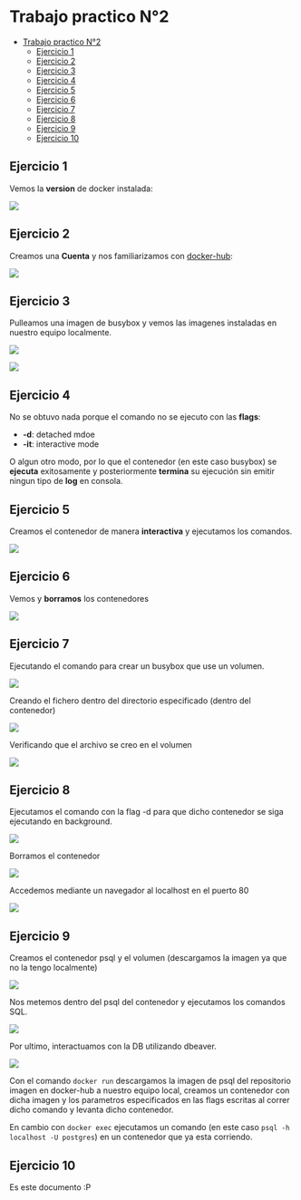 # Trabajo practico N°2

- [Trabajo practico N°2](#trabajo-practico-n2)
  - [Ejercicio 1](#ejercicio-1)
  - [Ejercicio 2](#ejercicio-2)
  - [Ejercicio 3](#ejercicio-3)
  - [Ejercicio 4](#ejercicio-4)
  - [Ejercicio 5](#ejercicio-5)
  - [Ejercicio 6](#ejercicio-6)
  - [Ejercicio 7](#ejercicio-7)
  - [Ejercicio 8](#ejercicio-8)
  - [Ejercicio 9](#ejercicio-9)
  - [Ejercicio 10](#ejercicio-10)

## Ejercicio 1

Vemos la **version** de docker instalada:

![](img/docker_version.png)

## Ejercicio 2

Creamos una **Cuenta** y nos familiarizamos con [docker-hub](https://hub.docker.com/):

![](img/docker_hub.png)

## Ejercicio 3

Pulleamos una imagen de busybox y vemos las imagenes instaladas en nuestro equipo localmente.

![](img/busybox_dowload.png)

![](img/docker_images.png)

## Ejercicio 4

No se obtuvo nada porque el comando no se ejecuto con las **flags**:
* **-d**: detached mdoe
* **-it**: interactive mode

O algun otro modo, por lo que el contenedor (en este caso busybox) se **ejecuta** exitosamente y posteriormente **termina** su ejecución sin emitir ningun tipo de **log** en consola.

## Ejercicio 5

Creamos el contenedor de manera **interactiva** y ejecutamos los comandos.

![](img/inside_container.png)

## Ejercicio 6

Vemos y **borramos** los contenedores

![](img/containers_deleted.png)

## Ejercicio 7

Ejecutando el comando para crear un busybox que use un volumen.

![](img/command_creating_volume.png)

Creando el fichero dentro del directorio especificado (dentro del contenedor)

![](img/creating_file.png)

Verificando que el archivo se creo en el volumen

![](img/file_created_in_volume.png)

## Ejercicio 8

Ejecutamos el comando con la flag -d para que dicho contenedor se siga ejecutando en background.

![](img/nyan_cat_container.png)

Borramos el contenedor

![](img/deleting_container.png)

Accedemos mediante un navegador al localhost en el puerto 80 

![](img/nyan_cat_uwu.png)

## Ejercicio 9 

Creamos el contenedor psql y el volumen (descargamos la imagen ya que no la tengo localmente)

![](img/creating_psql_container_and_volume.png)

Nos metemos dentro del psql del contenedor y ejecutamos los comandos SQL.

![](img/sql_execution.png)

Por ultimo, interactuamos con la DB utilizando dbeaver.

![](img/dbeaver_interacting.png)

Con el comando `docker run` descargamos la imagen de psql del repositorio imagen en docker-hub a nuestro equipo local, creamos un contenedor con dicha imagen y los parametros especificados en las flags escritas al correr dicho comando y levanta dicho contenedor.

En cambio con `docker exec` ejecutamos un comando (en este caso `psql -h localhost -U postgres`) en un contenedor que ya esta corriendo.

## Ejercicio 10

Es este documento :P